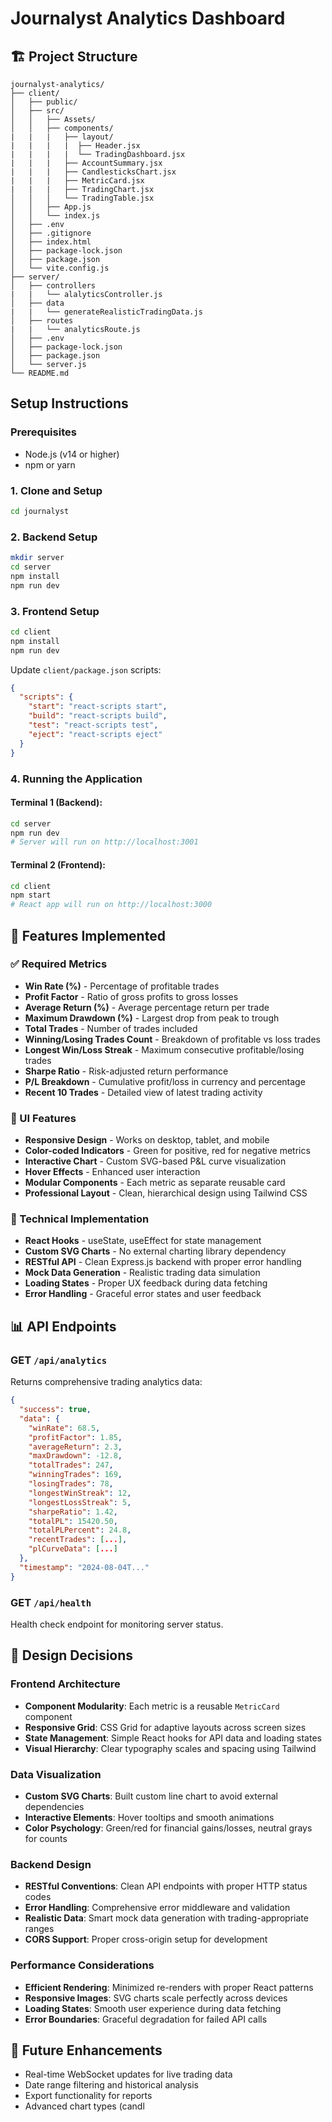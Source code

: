 # Journalyst Analytics Dashboard

## 🏗️ Project Structure

```
journalyst-analytics/
├── client/
│   ├── public/
│   ├── src/
│   │   ├── Assets/
│   │   ├── components/
|   |   |   ├── layout/
|   |   |   |  ├── Header.jsx
|   |   |   |  └── TradingDashboard.jsx
|   |   |   ├── AccountSummary.jsx
|   |   |   ├── CandlesticksChart.jsx
|   |   |   ├── MetricCard.jsx
|   |   |   ├── TradingChart.jsx
│   │   │   └── TradingTable.jsx
│   │   ├── App.js
│   │   └── index.js
│   ├── .env
│   ├── .gitignore
│   ├── index.html
│   ├── package-lock.json
│   ├── package.json
│   └── vite.config.js
├── server/
│   ├── controllers
|   |   └── alalyticsController.js
│   ├── data
|   |   └── generateRealisticTradingData.js
│   ├── routes
|   |   └── analyticsRoute.js
│   ├── .env
│   ├── package-lock.json
│   ├── package.json
│   └── server.js
└── README.md
```

##  Setup Instructions

### Prerequisites
- Node.js (v14 or higher)
- npm or yarn

### 1. Clone and Setup

```bash
cd journalyst
```

### 2. Backend Setup

```bash
mkdir server
cd server
npm install
npm run dev
```


### 3. Frontend Setup

```bash
cd client
npm install
npm run dev
```

Update `client/package.json` scripts:
```json
{
  "scripts": {
    "start": "react-scripts start",
    "build": "react-scripts build",
    "test": "react-scripts test",
    "eject": "react-scripts eject"
  }
}
```

### 4. Running the Application

#### Terminal 1 (Backend):
```bash
cd server
npm run dev
# Server will run on http://localhost:3001
```

#### Terminal 2 (Frontend):
```bash
cd client
npm start
# React app will run on http://localhost:3000
```

## 🎯 Features Implemented

### ✅ Required Metrics
- **Win Rate (%)** - Percentage of profitable trades
- **Profit Factor** - Ratio of gross profits to gross losses  
- **Average Return (%)** - Average percentage return per trade
- **Maximum Drawdown (%)** - Largest drop from peak to trough
- **Total Trades** - Number of trades included
- **Winning/Losing Trades Count** - Breakdown of profitable vs loss trades
- **Longest Win/Loss Streak** - Maximum consecutive profitable/losing trades
- **Sharpe Ratio** - Risk-adjusted return performance
- **P/L Breakdown** - Cumulative profit/loss in currency and percentage
- **Recent 10 Trades** - Detailed view of latest trading activity

### 🎨 UI Features
- **Responsive Design** - Works on desktop, tablet, and mobile
- **Color-coded Indicators** - Green for positive, red for negative metrics
- **Interactive Chart** - Custom SVG-based P&L curve visualization
- **Hover Effects** - Enhanced user interaction
- **Modular Components** - Each metric as separate reusable card
- **Professional Layout** - Clean, hierarchical design using Tailwind CSS

### 🔧 Technical Implementation
- **React Hooks** - useState, useEffect for state management
- **Custom SVG Charts** - No external charting library dependency
- **RESTful API** - Clean Express.js backend with proper error handling
- **Mock Data Generation** - Realistic trading data simulation
- **Loading States** - Proper UX feedback during data fetching
- **Error Handling** - Graceful error states and user feedback

## 📊 API Endpoints

### GET `/api/analytics`
Returns comprehensive trading analytics data:
```json
{
  "success": true,
  "data": {
    "winRate": 68.5,
    "profitFactor": 1.85,
    "averageReturn": 2.3,
    "maxDrawdown": -12.8,
    "totalTrades": 247,
    "winningTrades": 169,
    "losingTrades": 78,
    "longestWinStreak": 12,
    "longestLossStreak": 5,
    "sharpeRatio": 1.42,
    "totalPL": 15420.50,
    "totalPLPercent": 24.8,
    "recentTrades": [...],
    "plCurveData": [...]
  },
  "timestamp": "2024-08-04T..."
}
```

### GET `/api/health`
Health check endpoint for monitoring server status.

## 🎯 Design Decisions

### Frontend Architecture
- **Component Modularity**: Each metric is a reusable `MetricCard` component
- **Responsive Grid**: CSS Grid for adaptive layouts across screen sizes
- **State Management**: Simple React hooks for API data and loading states
- **Visual Hierarchy**: Clear typography scales and spacing using Tailwind

### Data Visualization
- **Custom SVG Charts**: Built custom line chart to avoid external dependencies
- **Interactive Elements**: Hover tooltips and smooth animations
- **Color Psychology**: Green/red for financial gains/losses, neutral grays for counts

### Backend Design
- **RESTful Conventions**: Clean API endpoints with proper HTTP status codes
- **Error Handling**: Comprehensive error middleware and validation
- **Realistic Data**: Smart mock data generation with trading-appropriate ranges
- **CORS Support**: Proper cross-origin setup for development

### Performance Considerations
- **Efficient Rendering**: Minimized re-renders with proper React patterns
- **Responsive Images**: SVG charts scale perfectly across devices  
- **Loading States**: Smooth user experience during data fetching
- **Error Boundaries**: Graceful degradation for failed API calls

## 🔮 Future Enhancements
- Real-time WebSocket updates for live trading data
- Date range filtering and historical analysis
- Export functionality for reports
- Advanced chart types (candl